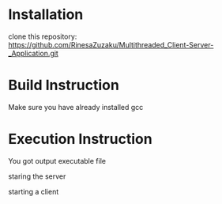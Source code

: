 # Installation
clone this repository:
https://github.com/RinesaZuzaku/Multithreaded_Client-Server-_Application.git


# Build Instruction
Make sure you have already installed gcc





# Execution Instruction
You got output executable file

staring the server



starting a client
